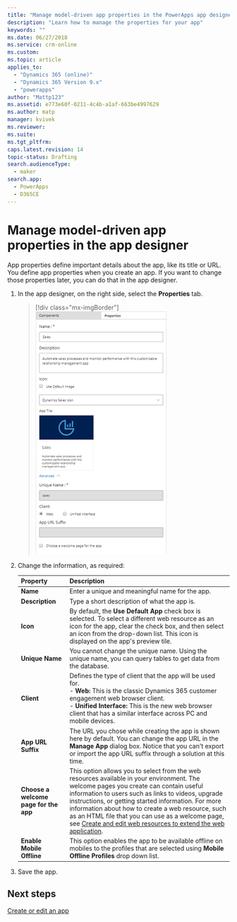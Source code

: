 ```yaml
---
title: "Manage model-driven app properties in the PowerApps app designer | MicrosoftDocs"
description: "Learn how to manage the properties for your app"
keywords: ""
ms.date: 06/27/2018
ms.service: crm-online
ms.custom: 
ms.topic: article
applies_to:
  - "Dynamics 365 (online)"
  - "Dynamics 365 Version 9.x"
  - "powerapps"
author: "Mattp123"
ms.assetid: e773e60f-0211-4c4b-a1af-663be4997629
ms.author: matp
manager: kvivek
ms.reviewer: 
ms.suite: 
ms.tgt_pltfrm: 
caps.latest.revision: 14
topic-status: Drafting
search.audienceType: 
  - maker
search.app: 
  - PowerApps
  - D365CE
---
```


# Manage model-driven app properties in the app designer

App properties define important details about the app, like its title or URL. You define app properties when you create an app. If you want to change those properties later, you can do that in the app designer.  
  
1.  In the app designer, on the right side, select the **Properties** tab.  

    > [!div class="mx-imgBorder"] 
    > ![App designer Properties pane](media/app-designer-properties-tab.png "App designer Properties pane")  
  
2.  Change the information, as required:  

    |Property|Description|  
    |--------------|-----------------|
    |**Name**|Enter a unique and meaningful name for the app.|  
    |**Description**|Type a short description of what the app is.|  
    |**Icon**|By default, the **Use Default App** check box is selected. To select a different web resource as an icon for the app, clear the check box, and then select an icon from the drop-down list. This icon is displayed on the app's preview tile.|
    |**Unique Name**| You cannot change the unique name. Using the unique name, you can query tables to get data from the database.| 
    |**Client**|Defines the type of client that the app will be used for.<br/>-  **Web:** This is the classic Dynamics 365 customer engagement web browser client.<br/>-  **Unified Interface:** This is the new web browser client that has a similar interface across PC and mobile devices.|
    |**App URL Suffix**| The URL you chose while creating the app is shown here by default. You can change the app URL in the **Manage App** dialog box. Notice that you can't export or import the app URL suffix through a solution at this time.|
    |**Choose a welcome page for the app**|This option allows you to select from the web resources available in your environment. The welcome pages you create can contain useful information to users such as links to videos, upgrade instructions, or getting started information. For more information about how to create a web resource, such as an HTML file that you can use as a welcome page, see [Create and edit web resources to extend the web application](create-edit-web-resources.md).|
    |**Enable Mobile Offline**|This option enables the app to be available offline on mobiles to the profiles that are selected using **Mobile Offline Profiles** drop down list.|
  
3.  Save the app.  
  
## Next steps  
 [Create or edit an app](create-edit-app.md)
